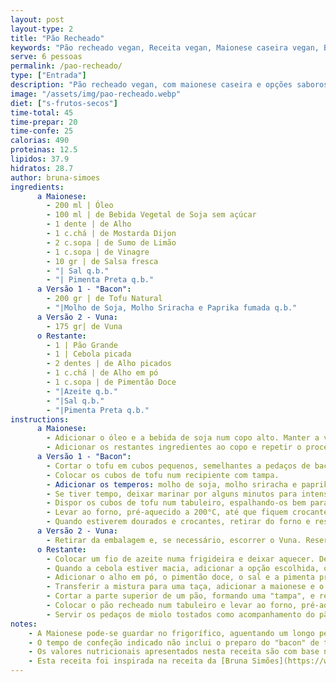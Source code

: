 ```yaml
---
layout: post
layout-type: 2
title: "Pão Recheado"
keywords: "Pão recheado vegan, Receita vegan, Maionese caseira vegan, Bacon de tofu, Como fazer pão recheado vegan, Pão recheado vegan com tofu ou vuna, Pão recheado vegan para festas e ocasiões especiais, Como fazer tofu crocante no forno, Alternativas veganas ao bacon, Snacks veganos para partilhar"
serve: 6 pessoas
permalink: /pao-recheado/
type: ["Entrada"]
description: "Pão recheado vegan, com maionese caseira e opções saborosas de tofu crocante ou Vuna"
image: "/assets/img/pao-recheado.webp"
diet: ["s-frutos-secos"]
time-total: 45
time-prepar: 20
time-confe: 25
calorias: 490
proteinas: 12.5
lipidos: 37.9
hidratos: 28.7
author: bruna-simoes
ingredients:
      a Maionese:
        - 200 ml | Óleo
        - 100 ml | de Bebida Vegetal de Soja sem açúcar
        - 1 dente | de Alho
        - 1 c.chá | de Mostarda Dijon
        - 2 c.sopa | de Sumo de Limão
        - 1 c.sopa | de Vinagre
        - 10 gr | de Salsa fresca
        - "| Sal q.b."
        - "| Pimenta Preta q.b."
      a Versão 1 - "Bacon":
        - 200 gr | de Tofu Natural
        - "|Molho de Soja, Molho Sriracha e Paprika fumada q.b."
      a Versão 2 - Vuna:
        - 175 gr| de Vuna
      o Restante:
        - 1 | Pão Grande
        - 1 | Cebola picada
        - 2 dentes | de Alho picados
        - 1 c.chá | de Alho em pó
        - 1 c.sopa | de Pimentão Doce
        - "|Azeite q.b."
        - "|Sal q.b."
        - "|Pimenta Preta q.b."
instructions:
      a Maionese:
        - Adicionar o óleo e a bebida de soja num copo alto. Manter a varinha mágica no fundo do copo durante os primeiros segundos e, em seguida, movimentá-la para cima e para baixo até obter uma emulsão homogénea.
        - Adicionar os restantes ingredientes ao copo e repetir o processo de emulsão. Ajustar os temperos, se necessário.        
      a Versão 1 - "Bacon":
        - Cortar o tofu em cubos pequenos, semelhantes a pedaços de bacon.
        - Colocar os cubos de tofu num recipiente com tampa.
        - Adicionar os temperos: molho de soja, molho sriracha e paprika fumada. Misturar bem até que todos os pedaços de tofu estejam uniformemente cobertos.
        - Se tiver tempo, deixar marinar por alguns minutos para intensificar os sabores. Caso contrário, prosseguir diretamente para o próximo passo.
        - Dispor os cubos de tofu num tabuleiro, espalhando-os bem para que não fiquem sobrepostos.
        - Levar ao forno, pré-aquecido a 200°C, até que fiquem crocantes. Se necessário, virar os cubos de tofu durante o tempo de forno para garantir que tostem uniformemente.
        - Quando estiverem dourados e crocantes, retirar do forno e reservar.
      a Versão 2 - Vuna:
        - Retirar da embalagem e, se necessário, escorrer o Vuna. Reservar.
      o Restante:
        - Colocar um fio de azeite numa frigideira e deixar aquecer. De seguida, refogar a cebola e o alho picados.
        - Quando a cebola estiver macia, adicionar a opção escolhida, ou o Vuna ou o "Bacon".
        - Adicionar o alho em pó, o pimentão doce, o sal e a pimenta preta. Envolver bem e, se necessário, adicionar um pouco de água caso a mistura esteja seca. Deixar cozinhar durante aproximadamente 3 minutos.
        - Transferir a mistura para uma taça, adicionar a maionese e o queijo vegetal, e misturar tudo até obter uma consistência uniforme.
        - Cortar a parte superior de um pão, formando uma "tampa", e retirar todo o miolo.
        - Colocar o pão recheado num tabuleiro e levar ao forno, pré-aquecido a 190°C, durante cerca de 25 minutos. Nos últimos 8-10 minutos de forno, adicionar os pedaços de miolo ao tabuleiro para que tostem e fiquem crocantes sem risco de queimar.
        - Servir os pedaços de miolo tostados como acompanhamento do pão recheado. 
notes:
    - A Maionese pode-se guardar no frigorífico, aguentando um longo período de tempo, sem se deteriorar.
    - O tempo de confeção indicado não inclui o preparo do "bacon" de tofu, que pode variar conforme o tempo de marinada e forno.
    - Os valores nutricionais apresentados nesta receita são com base na versão do Vuna, contudo os valores entre as duas versões não variam muito.
    - Esta receita foi inspirada na receita da [Bruna Simões](https://www.instagram.com/p/DDd93DBsPB8/). 
---
```

